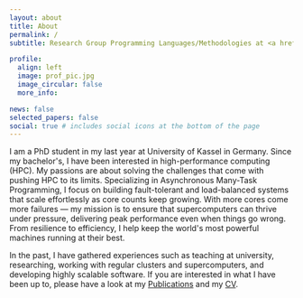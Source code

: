 ```yaml
---
layout: about
title: About
permalink: /
subtitle: Research Group Programming Languages/Methodologies at <a href="https://www.uni-kassel.de/eecs/plm/team/mia-reitz">University of Kassel</a>

profile:
  align: left
  image: prof_pic.jpg
  image_circular: false
  more_info:

news: false
selected_papers: false
social: true # includes social icons at the bottom of the page
---
```

I am a PhD student in my last year at University of Kassel in Germany. Since my bachelor's, I have been interested in high-performance computing (HPC).
My passions are about solving the challenges that come with pushing HPC to its limits.
Specializing in Asynchronous Many-Task Programming, I focus on building fault-tolerant and load-balanced systems that scale effortlessly as core counts keep growing.
With more cores come more failures — my mission is to ensure that supercomputers can thrive under pressure, delivering peak performance even when things go wrong.
From resilience to efficiency, I help keep the world's most powerful machines running at their best.

In the past, I have gathered experiences such as teaching at university, researching, working with regular clusters and supercomputers, and developing highly scalable software. If you are interested in what I have been up to, please have a look at my <a href="/publications/">Publications</a> and my <a href="/cv/">CV</a>.
